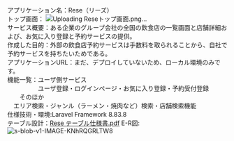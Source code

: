 アプリケーション名：Rese（リーズ）  
トップ画面：
![Uploading Reseトップ画面.png…]()  
サービス概要：ある企業のグループ会社の全国の飲食店の一覧画面と店舗詳細および、お気に入り登録と予約サービスの提供。  
作成した目的：外部の飲食店予約サービスは手数料を取られることから、自社で予約サービスを持ちたいためである。  
アプリケーションURL：まだ、デプロイしていないため、ローカル環境のみです。  
機能一覧：ユーザ側サービス  
　　　　　ユーザ登録・ログインページ・お気に入り登録・予約受付登録  
     　　そのほか  
       　エリア検索・ジャンル（ラーメン・焼肉など）検索・店舗検索機能  
仕様技術・環境:Laravel Framework 8.83.8  
テーブル設計：[Rese テーブル仕様書.pdf](https://github.com/user-attachments/files/17608926/Rese.pdf)
E-R図:
![s-blob-v1-IMAGE-KNhRQGRLTW8](https://github.com/user-attachments/assets/adf1e120-dd6a-4a8b-93c2-e8bb5a3269a4)
